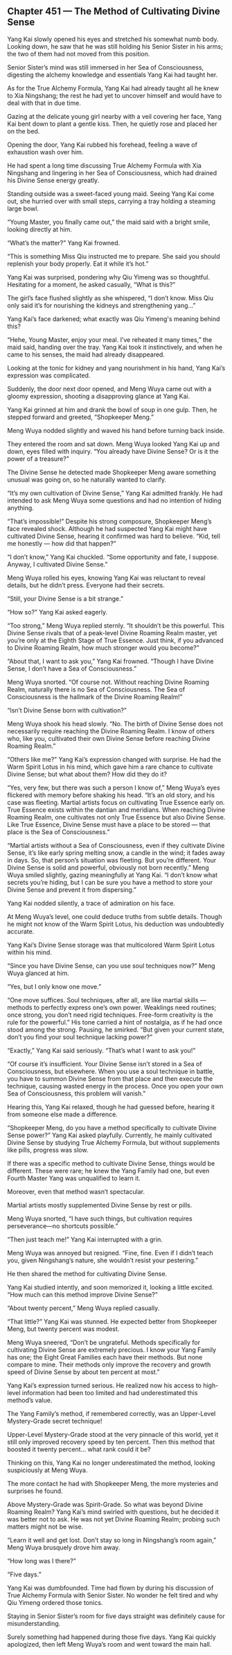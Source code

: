 ## Chapter 451 — The Method of Cultivating Divine Sense

Yang Kai slowly opened his eyes and stretched his somewhat numb body. Looking down, he saw that he was still holding his Senior Sister in his arms; the two of them had not moved from this position.

Senior Sister’s mind was still immersed in her Sea of Consciousness, digesting the alchemy knowledge and essentials Yang Kai had taught her.

As for the True Alchemy Formula, Yang Kai had already taught all he knew to Xia Ningshang; the rest he had yet to uncover himself and would have to deal with that in due time.

Gazing at the delicate young girl nearby with a veil covering her face, Yang Kai bent down to plant a gentle kiss. Then, he quietly rose and placed her on the bed.

Opening the door, Yang Kai rubbed his forehead, feeling a wave of exhaustion wash over him.

He had spent a long time discussing True Alchemy Formula with Xia Ningshang and lingering in her Sea of Consciousness, which had drained his Divine Sense energy greatly.

Standing outside was a sweet-faced young maid. Seeing Yang Kai come out, she hurried over with small steps, carrying a tray holding a steaming large bowl.

“Young Master, you finally came out,” the maid said with a bright smile, looking directly at him.

“What’s the matter?” Yang Kai frowned.

“This is something Miss Qiu instructed me to prepare. She said you should replenish your body properly. Eat it while it’s hot.”

Yang Kai was surprised, pondering why Qiu Yimeng was so thoughtful. Hesitating for a moment, he asked casually, “What is this?”

The girl’s face flushed slightly as she whispered, “I don’t know. Miss Qiu only said it’s for nourishing the kidneys and strengthening yang…”

Yang Kai’s face darkened; what exactly was Qiu Yimeng's meaning behind this?

“Hehe, Young Master, enjoy your meal. I’ve reheated it many times,” the maid said, handing over the tray. Yang Kai took it instinctively, and when he came to his senses, the maid had already disappeared.

Looking at the tonic for kidney and yang nourishment in his hand, Yang Kai’s expression was complicated.

Suddenly, the door next door opened, and Meng Wuya came out with a gloomy expression, shooting a disapproving glance at Yang Kai.

Yang Kai grinned at him and drank the bowl of soup in one gulp. Then, he stepped forward and greeted, “Shopkeeper Meng.”

Meng Wuya nodded slightly and waved his hand before turning back inside.

They entered the room and sat down. Meng Wuya looked Yang Kai up and down, eyes filled with inquiry. “You already have Divine Sense? Or is it the power of a treasure?”

The Divine Sense he detected made Shopkeeper Meng aware something unusual was going on, so he naturally wanted to clarify.

“It’s my own cultivation of Divine Sense,” Yang Kai admitted frankly. He had intended to ask Meng Wuya some questions and had no intention of hiding anything.

“That’s impossible!” Despite his strong composure, Shopkeeper Meng’s face revealed shock. Although he had suspected Yang Kai might have cultivated Divine Sense, hearing it confirmed was hard to believe. “Kid, tell me honestly — how did that happen?”

“I don’t know,” Yang Kai chuckled. “Some opportunity and fate, I suppose. Anyway, I cultivated Divine Sense.”

Meng Wuya rolled his eyes, knowing Yang Kai was reluctant to reveal details, but he didn’t press. Everyone had their secrets.

“Still, your Divine Sense is a bit strange.”

“How so?” Yang Kai asked eagerly.

“Too strong,” Meng Wuya replied sternly. “It shouldn’t be this powerful. This Divine Sense rivals that of a peak-level Divine Roaming Realm master, yet you’re only at the Eighth Stage of True Essence. Just think, if you advanced to Divine Roaming Realm, how much stronger would you become?”

“About that, I want to ask you,” Yang Kai frowned. “Though I have Divine Sense, I don’t have a Sea of Consciousness.”

Meng Wuya snorted. “Of course not. Without reaching Divine Roaming Realm, naturally there is no Sea of Consciousness. The Sea of Consciousness is the hallmark of the Divine Roaming Realm!”

“Isn’t Divine Sense born with cultivation?”

Meng Wuya shook his head slowly. “No. The birth of Divine Sense does not necessarily require reaching the Divine Roaming Realm. I know of others who, like you, cultivated their own Divine Sense before reaching Divine Roaming Realm.”

“Others like me?” Yang Kai’s expression changed with surprise. He had the Warm Spirit Lotus in his mind, which gave him a rare chance to cultivate Divine Sense; but what about them? How did they do it?

“Yes, very few, but there was such a person I know of,” Meng Wuya’s eyes flickered with memory before shaking his head. “It’s an old story, and his case was fleeting. Martial artists focus on cultivating True Essence early on. True Essence exists within the dantian and meridians. When reaching Divine Roaming Realm, one cultivates not only True Essence but also Divine Sense. Like True Essence, Divine Sense must have a place to be stored — that place is the Sea of Consciousness.”

“Martial artists without a Sea of Consciousness, even if they cultivate Divine Sense, it’s like early spring melting snow, a candle in the wind; it fades away in days. So, that person’s situation was fleeting. But you’re different. Your Divine Sense is solid and powerful, obviously not born recently.” Meng Wuya smiled slightly, gazing meaningfully at Yang Kai. “I don’t know what secrets you’re hiding, but I can be sure you have a method to store your Divine Sense and prevent it from dispersing.”

Yang Kai nodded silently, a trace of admiration on his face.

At Meng Wuya’s level, one could deduce truths from subtle details. Though he might not know of the Warm Spirit Lotus, his deduction was undoubtedly accurate.

Yang Kai’s Divine Sense storage was that multicolored Warm Spirit Lotus within his mind.

“Since you have Divine Sense, can you use soul techniques now?” Meng Wuya glanced at him.

“Yes, but I only know one move.”

“One move suffices. Soul techniques, after all, are like martial skills — methods to perfectly express one’s own power. Weaklings need routines; once strong, you don’t need rigid techniques. Free-form creativity is the rule for the powerful.” His tone carried a hint of nostalgia, as if he had once stood among the strong. Pausing, he smirked. “But given your current state, don’t you find your soul technique lacking power?”

“Exactly,” Yang Kai said seriously. “That’s what I want to ask you!”

“Of course it’s insufficient. Your Divine Sense isn’t stored in a Sea of Consciousness, but elsewhere. When you use a soul technique in battle, you have to summon Divine Sense from that place and then execute the technique, causing wasted energy in the process. Once you open your own Sea of Consciousness, this problem will vanish.”

Hearing this, Yang Kai relaxed, though he had guessed before, hearing it from someone else made a difference.

“Shopkeeper Meng, do you have a method specifically to cultivate Divine Sense power?” Yang Kai asked playfully. Currently, he mainly cultivated Divine Sense by studying True Alchemy Formula, but without supplements like pills, progress was slow.

If there was a specific method to cultivate Divine Sense, things would be different. These were rare; he knew the Yang Family had one, but even Fourth Master Yang was unqualified to learn it.

Moreover, even that method wasn’t spectacular.

Martial artists mostly supplemented Divine Sense by rest or pills.

Meng Wuya snorted, “I have such things, but cultivation requires perseverance—no shortcuts possible.”

“Then just teach me!” Yang Kai interrupted with a grin.

Meng Wuya was annoyed but resigned. “Fine, fine. Even if I didn’t teach you, given Ningshang’s nature, she wouldn’t resist your pestering.”

He then shared the method for cultivating Divine Sense.

Yang Kai studied intently, and soon memorized it, looking a little excited. “How much can this method improve Divine Sense?”

“About twenty percent,” Meng Wuya replied casually.

“That little?” Yang Kai was stunned. He expected better from Shopkeeper Meng, but twenty percent was modest.

Meng Wuya sneered, “Don’t be ungrateful. Methods specifically for cultivating Divine Sense are extremely precious. I know your Yang Family has one; the Eight Great Families each have their methods. But none compare to mine. Their methods only improve the recovery and growth speed of Divine Sense by about ten percent at most.”

Yang Kai’s expression turned serious. He realized now his access to high-level information had been too limited and had underestimated this method’s value.

The Yang Family’s method, if remembered correctly, was an Upper-Level Mystery-Grade secret technique!

Upper-Level Mystery-Grade stood at the very pinnacle of this world, yet it still only improved recovery speed by ten percent. Then this method that boosted it twenty percent... what rank could it be?

Thinking on this, Yang Kai no longer underestimated the method, looking suspiciously at Meng Wuya.

The more contact he had with Shopkeeper Meng, the more mysteries and surprises he found.

Above Mystery-Grade was Spirit-Grade. So what was beyond Divine Roaming Realm? Yang Kai’s mind swirled with questions, but he decided it was better not to ask. He was not yet Divine Roaming Realm; probing such matters might not be wise.

“Learn it well and get lost. Don’t stay so long in Ningshang’s room again,” Meng Wuya brusquely drove him away.

“How long was I there?”

“Five days.”

Yang Kai was dumbfounded. Time had flown by during his discussion of True Alchemy Formula with Senior Sister. No wonder he felt tired and why Qiu Yimeng ordered those tonics.

Staying in Senior Sister’s room for five days straight was definitely cause for misunderstanding.

Surely something had happened during those five days. Yang Kai quickly apologized, then left Meng Wuya’s room and went toward the main hall.